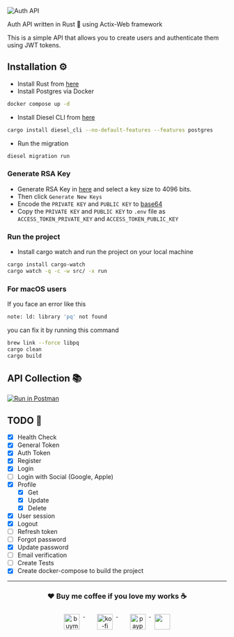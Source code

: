 
![Auth API](https://github.com/lazycatlabs/auth_api/assets/1531684/4911962d-e8a2-49e3-a615-17edfa8ea913)

Auth API written in Rust 🦀 using Actix-Web framework

This is a simple API that allows you to create users and authenticate them using JWT tokens.

## Installation ⚙️

- Install Rust from [here](https://www.rust-lang.org/tools/install)
- Install Postgres via Docker
```bash
docker compose up -d
```
- Install Diesel CLI from [here](https://diesel.rs/guides/getting-started/)
```bash
cargo install diesel_cli --no-default-features --features postgres
```

- Run the migration

```bash
diesel migration run
```

### Generate RSA Key

- Generate RSA Key in [here](https://travistidwell.com/jsencrypt/demo/) and select a key size to 4096 bits.
- Then click `Generate New Keys`
- Encode the `PRIVATE KEY` and `PUBLIC KEY` to [base64](https://www.base64encode.org/)
- Copy the `PRIVATE KEY` and `PUBLIC KEY` to `.env` file as `ACCESS_TOKEN_PRIVATE_KEY` and `ACCESS_TOKEN_PUBLIC_KEY`

### Run the project
- Install cargo watch and run the project on your local machine

```bash
cargo install cargo-watch
cargo watch -q -c -w src/ -x run
```

### For macOS users
If you face an error like this

```bash
note: ld: library 'pq' not found
```
you can fix it by running this command
```bash
brew link --force libpq
cargo clean
cargo build
```

## API Collection 📚
[![Run in Postman](https://run.pstmn.io/button.svg)](https://documenter.getpostman.com/view/27178159/2s9YXe8jwf)

## TODO 📝

- [x] Health Check
- [x] General Token
- [x] Auth Token
- [x] Register
- [x] Login
- [ ] Login with Social (Google, Apple)
- [x] Profile
    - [x] Get
    - [x] Update
    - [x] Delete
- [x] User session
- [x] Logout
- [ ] Refresh token
- [ ] Forgot password
- [x] Update password
- [ ] Email verification
- [ ] Create Tests
- [x] Create docker-compose to build the project

---
<h3 align="center">❤️ Buy me coffee if you love my works ☕️</h3>
<p align="center">
  <a href="https://www.buymeacoffee.com/Lzyct" target="_blank">
    <img src="https://www.buymeacoffee.com/assets/img/guidelines/download-assets-sm-2.svg" alt="buymeacoffe" style="vertical-align:top; margin:8px" height="36">
  </a>&nbsp;&nbsp;&nbsp;&nbsp;
   <a href="https://ko-fi.com/Lzyct" target="_blank">
    <img src="https://help.ko-fi.com/system/photos/3604/0095/9793/logo_circle.png" alt="ko-fi" style="vertical-align:top; margin:8px" height="36">
  </a>&nbsp;&nbsp;&nbsp;&nbsp;
  <a href="https://paypal.me/ukieTux" target="_blank">
    <img src="https://blog.zoom.us/wp-content/uploads/2019/08/paypal.png" alt="paypal" style="vertical-align:top; margin:8px" height="36">
  </a>
  <a href="https://saweria.co/Lzyct" target="_blank">
   <img src="https://1.bp.blogspot.com/-7OuHSxaNk6A/X92QPg8L9kI/AAAAAAAAG0E/lUzKf_uuVP8jCqvXpA7juh_l-TfK2jnbwCLcBGAsYHQ/s16000/SAWERIA.webp" style="vertical-align:top; margin:8px" height="36">
  </a>
</p>
<br><br>
